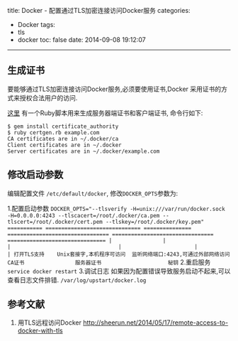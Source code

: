 title: Docker - 配置通过TLS加密连接访问Docker服务
categories:
  - Docker
tags:
  - tls
  - docker
toc: false
date: 2014-09-08 19:12:07
---


## 生成证书

要能够通过TLS加密连接访问Docker服务,必须要使用证书,Docker 采用证书的方式来授权合法用户的访问.

<!-- more -->

[这里][1] 有一个Ruby脚本用来生成服务器端证书和客户端证书, 命令行如下:

```
$ gem install certificate_authority
$ ruby certgen.rb example.com
CA certificates are in ~/.docker/ca
Client certificates are in ~/.docker
Server certificates are in ~/.docker/example.com
```

## 修改启动参数


编辑配置文件 `/etc/default/docker`, 修改`DOCKER_OPTS`参数为:

1.配置启动参数
    ```
    DOCKER_OPTS="--tlsverify -H=unix:///var/run/docker.sock -H=0.0.0.0:4243 --tlscacert=/root/.docker/ca.pem --tlscert=/root/.docker/cert.pem --tlskey=/root/.docker/key.pem"
                 =========== ============================== =============== ================================ ================================ ===============================
                   |                |                           |                                  |                       |                        |
             打开TLS支持    Unix套接字,本机程序可访问  监听网络端口:4243,可通过外部网络访问            CA证书                服务器证书                     秘钥
    ```
2.重启服务
    ```
    service docker restart
    ```
3.调试日志
    如果因为配置错误导致服务启动不起来,可以查看日志文件排错.
    ```
    /var/log/upstart/docker.log
    ```



## 参考文献

1. 用TLS远程访问Docker
http://sheerun.net/2014/05/17/remote-access-to-docker-with-tls



  [1]: https://gist.github.com/sheerun/ccdeff92ea1668f3c75f